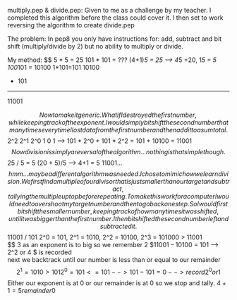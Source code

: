 multiply.pep & divide.pep:
  Given to me as a challenge by my teacher. I completed this algorithm before the class could cover it. I then set to work reversing the algorithm to create divide.pep

The problem:
  In pep8 you only have instructions for: add, subtract and bit shift (multiply/divide by 2) but no ability to multiply or divide.

My method:
$$
  5 * 5 = 25
  101 * 101 = ???
  (4+1)*5 = 25 --> 4*5 =20, 	    1*5 = 5
		   100*101 = 10100  1*101=101
   10100
 +   101
  -------
   11001

   $$
Now to make it generic. What if I destroyed the first number, while keeping track of the exponent. I would simply bit shift the second number that many times every time I lost data from the first number and then add it to a sum total.
$$
  2^2 2^1 2^0 
   1   0   1 --> 
   101 * 2^0 + 101 * 2^2 = 
   101 + 10100 = 11001 
$$
Now division is simply a reversal of the algorithm... nothing is that simple though.
$$
  25 / 5 = 5
  (20 + 5)/5 --> 4+1 = 5
  11001...
$$
hmm... maybe a different algorithm was needed. I chose to mimic how we learn division. We first find a multiple of our divisor that is just smaller than our target and subtract, tallying the multiple up top before repeating. To make this work for a computer I would need to over shoot my target number and then to go back one step. So I would first bit shift the smaller number, keeping track of how many times it was shifted, until it was bigger than the first number. I then bit shifted the second number left and subtracted it.
$$
  11001 / 101
  2^0 = 101, 2^1 = 1010, 2^2 = 10100, 2^3 = 101000 > 11001	
$$
3 as an exponent is to big so we remember 2
  $11001 – 10100 = 101 --> 2^2 or 4 $ is recorded		
next we backtrack until our number is less than or equal to our remainder
  $$
  2^1 = 1010 > 101
  2^0 =  101<= 101 --> 101-101=0 --> record 2^0 or 1
  $$
Either our exponent is at 0 or our remainder is at 0 so we stop and tally.
  $4+1 = 5 remainder 0$
